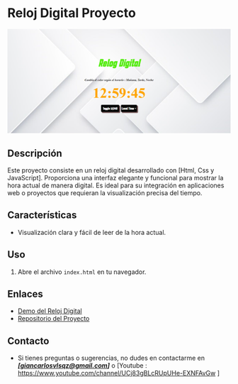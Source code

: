 # Reloj Digital Proyecto

![Reloj Digital](reloj.png)

## Descripción
Este proyecto consiste en un reloj digital desarrollado con [Html, Css y JavaScript]. Proporciona una interfaz elegante y funcional para mostrar la hora actual de manera digital. Es ideal para su integración en aplicaciones web o proyectos que requieran la visualización precisa del tiempo.

## Características
- Visualización clara y fácil de leer de la hora actual.

## Uso
1. Abre el archivo `index.html` en tu navegador.


## Enlaces
- [Demo del Reloj Digital](https://reloj-digital-gv.netlify.app/)
- [Repositorio del Proyecto](https://github.com/Giancarlos1024/RelojDigital)

## Contacto
- Si tienes preguntas o sugerencias, no dudes en contactarme en
***[giancarlosvlsqz@gmail.com]*** o [Youtube : https://www.youtube.com/channel/UCj83gBLcRUpUHe-EXNFAvGw ]
